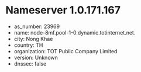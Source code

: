 # Nameserver 1.0.171.167

* as_number: 23969
* name: node-8mf.pool-1-0.dynamic.totinternet.net.
* city: Nong Khae
* country: TH
* organization: TOT Public Company Limited
* version: Unknown
* dnssec: false
